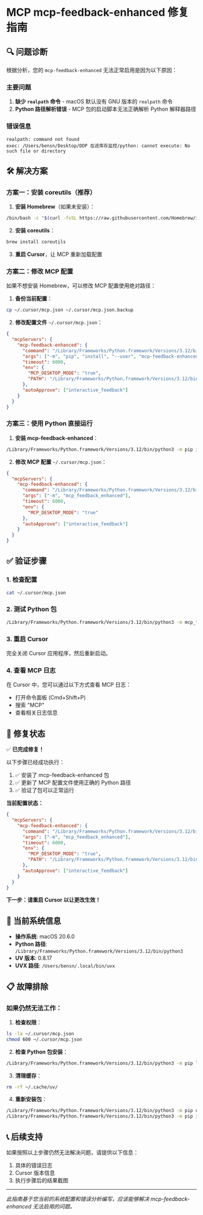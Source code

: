 # MCP mcp-feedback-enhanced 修复指南

## 🔍 问题诊断

根据分析，您的 `mcp-feedback-enhanced` 无法正常启用是因为以下原因：

### 主要问题
1. **缺少 `realpath` 命令** - macOS 默认没有 GNU 版本的 `realpath` 命令
2. **Python 路径解析错误** - MCP 包的启动脚本无法正确解析 Python 解释器路径

### 错误信息
```
realpath: command not found
exec: /Users/bensn/Desktop/DDP 在途库存监控/python: cannot execute: No such file or directory
```

## 🛠️ 解决方案

### 方案一：安装 coreutils（推荐）

1. **安装 Homebrew**（如果未安装）：
```bash
/bin/bash -c "$(curl -fsSL https://raw.githubusercontent.com/Homebrew/install/HEAD/install.sh)"
```

2. **安装 coreutils**：
```bash
brew install coreutils
```

3. **重启 Cursor**，让 MCP 重新加载配置

### 方案二：修改 MCP 配置

如果不想安装 Homebrew，可以修改 MCP 配置使用绝对路径：

1. **备份当前配置**：
```bash
cp ~/.cursor/mcp.json ~/.cursor/mcp.json.backup
```

2. **修改配置文件** `~/.cursor/mcp.json`：
```json
{
  "mcpServers": {
    "mcp-feedback-enhanced": {
      "command": "/Library/Frameworks/Python.framework/Versions/3.12/bin/python3",
      "args": ["-m", "pip", "install", "--user", "mcp-feedback-enhanced", "&&", "/Library/Frameworks/Python.framework/Versions/3.12/bin/python3", "-m", "mcp_feedback_enhanced"],
      "timeout": 6000,
      "env": {
        "MCP_DESKTOP_MODE": "true",
        "PATH": "/Library/Frameworks/Python.framework/Versions/3.12/bin:/usr/local/bin:/usr/bin:/bin:/usr/sbin:/sbin:/Users/bensn/.local/bin"
      },
      "autoApprove": ["interactive_feedback"]
    }
  }
}
```

### 方案三：使用 Python 直接运行

1. **安装 mcp-feedback-enhanced**：
```bash
/Library/Frameworks/Python.framework/Versions/3.12/bin/python3 -m pip install --user mcp-feedback-enhanced
```

2. **修改 MCP 配置** `~/.cursor/mcp.json`：
```json
{
  "mcpServers": {
    "mcp-feedback-enhanced": {
      "command": "/Library/Frameworks/Python.framework/Versions/3.12/bin/python3",
      "args": ["-m", "mcp_feedback_enhanced"],
      "timeout": 6000,
      "env": {
        "MCP_DESKTOP_MODE": "true"
      },
      "autoApprove": ["interactive_feedback"]
    }
  }
}
```

## ✅ 验证步骤

### 1. 检查配置
```bash
cat ~/.cursor/mcp.json
```

### 2. 测试 Python 包
```bash
/Library/Frameworks/Python.framework/Versions/3.12/bin/python3 -m mcp_feedback_enhanced --help
```

### 3. 重启 Cursor
完全关闭 Cursor 应用程序，然后重新启动。

### 4. 查看 MCP 日志
在 Cursor 中，您可以通过以下方式查看 MCP 日志：
- 打开命令面板 (Cmd+Shift+P)
- 搜索 "MCP"
- 查看相关日志信息

## 🎉 修复状态

✅ **已完成修复！**

以下步骤已经成功执行：
1. ✅ 安装了 mcp-feedback-enhanced 包
2. ✅ 更新了 MCP 配置文件使用正确的 Python 路径
3. ✅ 验证了包可以正常运行

**当前配置状态：**
```json
{
  "mcpServers": {
    "mcp-feedback-enhanced": {
      "command": "/Library/Frameworks/Python.framework/Versions/3.12/bin/python3",
      "args": ["-m", "mcp_feedback_enhanced"],
      "timeout": 6000,
      "env": {
        "MCP_DESKTOP_MODE": "true",
        "PATH": "/Library/Frameworks/Python.framework/Versions/3.12/bin:/Users/bensn/Library/Python/3.12/bin:/usr/local/bin:/usr/bin:/bin:/usr/sbin:/sbin:/Users/bensn/.local/bin"
      },
      "autoApprove": ["interactive_feedback"]
    }
  }
}
```

**下一步：请重启 Cursor 以让更改生效！**

## 🔧 当前系统信息

- **操作系统**: macOS 20.6.0
- **Python 路径**: `/Library/Frameworks/Python.framework/Versions/3.12/bin/python3`
- **UV 版本**: 0.8.17
- **UVX 路径**: `/Users/bensn/.local/bin/uvx`

## 📋 故障排除

### 如果仍然无法工作：

1. **检查权限**：
```bash
ls -la ~/.cursor/mcp.json
chmod 600 ~/.cursor/mcp.json
```

2. **检查 Python 包安装**：
```bash
/Library/Frameworks/Python.framework/Versions/3.12/bin/python3 -m pip list | grep mcp
```

3. **清理缓存**：
```bash
rm -rf ~/.cache/uv/
```

4. **重新安装包**：
```bash
/Library/Frameworks/Python.framework/Versions/3.12/bin/python3 -m pip uninstall mcp-feedback-enhanced
/Library/Frameworks/Python.framework/Versions/3.12/bin/python3 -m pip install mcp-feedback-enhanced
```

## 📞 后续支持

如果按照以上步骤仍然无法解决问题，请提供以下信息：
1. 具体的错误日志
2. Cursor 版本信息
3. 执行步骤后的结果截图

---

*此指南基于您当前的系统配置和错误分析编写，应该能够解决 mcp-feedback-enhanced 无法启用的问题。*
